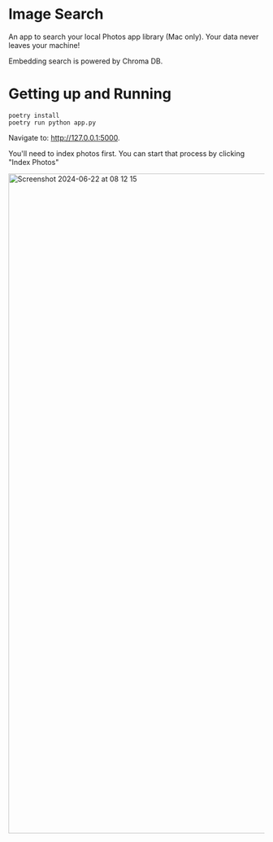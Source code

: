 # Image Search

An app to search your local Photos app library (Mac only). Your data never leaves your machine!

Embedding search is powered by Chroma DB.

# Getting up and Running

```
poetry install
poetry run python app.py
```

Navigate to: http://127.0.0.1:5000.

You'll need to index photos first. You can start that process by clicking "Index Photos"


<img width="1299" alt="Screenshot 2024-06-22 at 08 12 15" src="https://github.com/zacatac/image-search/assets/2539469/4a2d57f3-bf94-4452-a957-857579d9943c">
